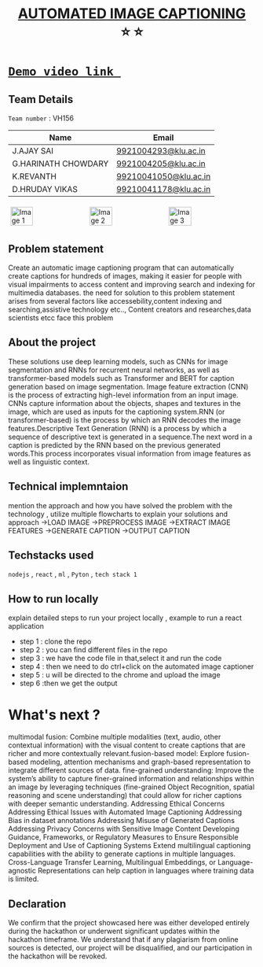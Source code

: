 <h1 align="center" style="border-bottom: none">
    <b>
        <a href="https://www.google.com"> AUTOMATED IMAGE CAPTIONING </a><br>
    </b>
    ⭐️ ⭐️ <br>
</h1>

# [`Demo video link `](https://youtu.be/KXnNQInuM2I) 
## Team Details
`Team number` : VH156

| Name    | Email           |
|---------|-----------------|
| J.AJAY SAI | 9921004293@klu.ac.in |
| G.HARINATH CHOWDARY | 9921004205@klu.ac.in |
| K.REVANTH | 99210041050@klu.ac.in |
|D.HRUDAY VIKAS|99210041178@klu.ac.in|

<div style="display: flex; flex-wrap: wrap;">
    <img src="https://daniel.lasiman.com/assets/by-post/image-captioning/karpathy-examples.jpg" alt="Image 1" style="width: 30%; margin: 5px;">
    <img src="https://encrypted-tbn0.gstatic.com/images?q=tbn:ANd9GcQNi07tVgpsUuBytjg5BM36TsoTgF_H_5NRIBb3o9S8cA&s" alt="Image 2" style="width: 30%; margin: 5px;">
    <img src="https://www.researchgate.net/publication/347760884/figure/fig5/AS:1002138310287361@1615939800757/Examples-of-poor-image-captioning-generated-by-state-of-the-art-systems-These-captions.png" alt="Image 3" style="width: 30%; margin: 5px;">
</div>

## Problem statement 
Create an automatic image captioning program that can automatically create captions for hundreds of images, making it easier for people with visual impairments to access content and improving search and indexing for multimedia databases. the need for solution to this problem statement arises from several factors like accessebility,content indexing and searching,assistive technology etc.., Content creators and researches,data scientists etcc face this problem
## About the project
These solutions use deep learning models, such as CNNs for image segmentation and RNNs for recurrent neural networks, as well as transformer-based models such as Transformer and BERT for caption generation based on image segmentation.
Image feature extraction (CNN) is the process of extracting high-level information from an input image. CNNs capture information about the objects, shapes and textures in the image, which are used as inputs for the captioning system.RNN (or transformer-based) is the process by which an RNN decodes the image features.Descriptive Text Generation (RNN) is a process by which a sequence of descriptive text is generated in a sequence.The next word in a caption is predicted by the RNN based on the previous generated words.This process incorporates visual information from image features as well as linguistic context. 

## Technical implemntaion 
mention the approach and how you have solved the problem with the technology , utilize multiple flowcharts to explain your solutions and approach
->LOAD IMAGE
->PREPROCESS IMAGE
->EXTRACT IMAGE FEATURES
->GENERATE CAPTION
->OUTPUT CAPTION


## Techstacks used 
`nodejs` , `react` , `ml` , `Pyton` , `tech stack 1`

## How to run locally 
explain detailed steps to run your project locally , example to run a react application 
- step 1 : clone the repo 
- step 2 : you can find different files in the repo
- step 3 : we have the code file in that,select it and run the code
- step 4 : then we need to do ctrl+click on the automated image captioner
- step 5 : u will be directed to the chrome and upload the image 
- step 6 :then we get the output

# What's next ?
multimodal fusion: Combine multiple modalities (text, audio, other contextual information) with the visual content to create captions that are richer and more contextually relevant.fusion-based model: Explore fusion-based modeling, attention mechanisms and graph-based representation to integrate different sources of data.
fine-grained understanding: Improve the system’s ability to capture finer-grained information and relationships within an image by leveraging techniques (fine-grained Object Recognition, spatial reasoning and scene understanding) that could allow for richer captions with deeper semantic understanding.
Addressing Ethical Concerns
Addressing Ethical Issues with Automated Image Captioning
Addressing Bias in dataset annotations
Addressing Misuse of Generated Captions
Addressing Privacy Concerns with Sensitive Image Content Developing Guidance, Frameworks, or Regulatory Measures to Ensure Responsible Deployment and Use of Captioning Systems Extend multilingual captioning capabilities with the ability to generate captions in multiple languages. Cross-Language Transfer Learning, Multilingual Embeddings, or Language-agnostic Representations can help caption in languages where training data is limited.
## Declaration
We confirm that the project showcased here was either developed entirely during the hackathon or underwent significant updates within the hackathon timeframe. We understand that if any plagiarism from online sources is detected, our project will be disqualified, and our participation in the hackathon will be revoked.
